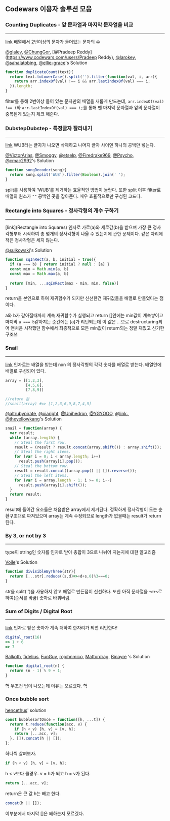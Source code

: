 ## Codewars 이용자 솔루션 모음

### Counting Duplicates  - 앞 문자열과 마지막 문자열을 비교

---

[link](https://www.codewars.com/kata/counting-duplicates/javascript) 배열에서 2번이상의 문자가 들어있는 문자의 수

[@glalev](https://www.codewars.com/users/glalev), [@ChungGor](https://www.codewars.com/users/ChungGor), [@Pradeep Reddy](https://www.codewars.com/users/Pradeep Reddy), [@larokey](https://www.codewars.com/users/larokey), [@sahalatobing](https://www.codewars.com/users/sahalatobing), [@ellie-grace](https://www.codewars.com/users/ellie-grace)'s Solution

```js
function duplicateCount(text){
  return text.toLowerCase().split('').filter(function(val, i, arr){
    return arr.indexOf(val) !== i && arr.lastIndexOf(val) === i;
  }).length;
}
```

filter를 통해 2번이상 들어 있는 문자만의 배열을 새롭게 만드는데,  `arr.indexOf(val) !== i`와 `arr.lastIndexOf(val) === i;`를 통해 맨 마지막 문자열과 앞의 문자열이 중복된게 있는지 체크 해준다. 

### DubstepDubstep -  특정글자 잘라내기

---

[link](<https://www.codewars.com/kata/551dc350bf4e526099000ae5>) WUB라는 글자가 나오면 삭제하고 나머지 글자 사이엔 하나의 공백만 넣는다.

[@VictorArias](https://www.codewars.com/users/VictorArias), [@Smoggy](https://www.codewars.com/users/Smoggy), [@etselp](https://www.codewars.com/users/etselp), [@Firedrake969](https://www.codewars.com/users/Firedrake969), [@Psycho](https://www.codewars.com/users/Psycho), [@cmac2992](https://www.codewars.com/users/cmac2992)'s Solution

```js
function songDecoder(song){
  return song.split('WUB').filter(Boolean).join(' ');
}
```

split를 사용하여 'WUB'를 제거하는 효율적인 방법이 놀랍다. 또한 split 이후 filter로 배열의 원소가 `""` 공백인 곳을 잡아준다. 매우 효율적으로만 구성된 코드다. 



### Rectangle into Squares - 정사각형의 개수 구하기
---

[link](Rectangle into Squares) 인자로 가로(a)와 세로값(b)을 받으며 가장 큰 정사각형부터 시작하여 총 몇개의 정사각형이 나올 수 있는지에 관한 문제이다. 같은 자리에 작은 정사각형은 세지 않는다.

[@sulkowski](https://www.codewars.com/users/sulkowski)'s Solution

```js
function sqInRect(a, b, initial = true){
  if (a === b) { return initial ? null : [a] }  
  const min = Math.min(a, b)
  const max = Math.max(a, b)
    
  return [min, ...sqInRect(max - min, min, false)]
}
```

return을 본인으로 하여 재귀함수가 되지만 신선한건 재귀값들을 배열로 만들었다는 점이다.

a와 b가 같아질때까지 계속 재귀함수가 실행되고 
return []안에는 min값이 계속쌓이고 
마지막 `a === b`같아지는 순간에는 [a]가 리턴되는데 
이 값은 ...으로 destructuring되어 
맨처음 시작했던 함수에서 최종적으로 모든 min값이 return되는 
정말 재밌고 신기한 구조쓰

 ### Snail

---

[link](https://www.codewars.com/kata/snail/javascript) 인자로는 배열을 받는데 nxn 의 정사각형의 각각 숫자를 배열로 받는다.
배열안에 배열로 구성되어 있다.

```js
array = [[1,2,3],
         [4,5,6],
         [7,8,9]]

//return 값 
//snail(array) #=> [1,2,3,6,9,8,7,4,5]
```

[@altrubypirate](https://www.codewars.com/users/altrubypirate), [@xiaright](https://www.codewars.com/users/xiaright), [@Unihedron](https://www.codewars.com/users/Unihedron), [@YGYOOO](https://www.codewars.com/users/YGYOOO), [@link.](https://www.codewars.com/users/link.), [@theyellowkang](https://www.codewars.com/users/theyellowkang)'s Solution
```js
snail = function(array) {
  var result;
  while (array.length) {
    // Steal the first row.
    result = (result ? result.concat(array.shift()) : array.shift());
    // Steal the right items.
    for (var i = 0; i < array.length; i++)
      result.push(array[i].pop());
    // Steal the bottom row.
    result = result.concat((array.pop() || []).reverse());
    // Steal the left items.
    for (var i = array.length - 1; i >= 0; i--)
      result.push(array[i].shift());
  }
  return result;
}
```

result에 들어간 요소들은 처음받은 array에서 제거된다.
정확하게 정사각형이 도는 순환구조대로 짜져있으며 
array는 계속 수정되므로 length가 없을때는 result가 return된다.

### By 3, or not by 3

---

type이 string인 숫자를 인자로 받아 총합이 3으로 나뉘어 지는지에 대한 알고리즘

[Voile](https://www.codewars.com/users/Voile)'s Solution

```js
function divisibleByThree(str){
  return [...str].reduce((s,d)=>+d+s,0)%3===0;
}
```

str을 split('')을 사용하지 않고 배열로 만든점이 신선하다.
또한 아직 문자열을 `+d+s`로 하여(순서를 바꿈) 숫자로 바꿔버림.

### Sum of Digits / Digital Root

---

[link](https://www.codewars.com/kata/sum-of-digits-slash-digital-root/javascript) 인자로 받은 숫자가 계속 더하여 한자리가 되면 리턴한다!

```js
digital_root(16)
=> 1 + 6
=> 7
```

[Balkoth](https://www.codewars.com/users/Balkoth), [fidelius](https://www.codewars.com/users/fidelius), [FunGuy](https://www.codewars.com/users/FunGuy), [rojohnmico](https://www.codewars.com/users/rojohnmico), [Mattordrag](https://www.codewars.com/users/Mattordrag), [Binayre](https://www.codewars.com/users/Binayre) 's Solution

```js
function digital_root(n) {
  return (n - 1) % 9 + 1;
}
```

헉 무조건 답이 나오는데 이유는 모르겠다. 헉

### Once bubble sort

[hencethus](https://www.codewars.com/users/hencethus)' solution

```js
const bubblesortOnce = function([h, ...t]) {
  return t.reduce(function(acc, v) {
    if (h < v) [h, v] = [v, h];
    return [...acc, v];
  }, []).concat(h || []);
};
```

하나씩 살펴보자.

```js
if (h < v) [h, v] = [v, h];
```

h < v보다 클경우. v = h가 되고 h = v가 된다.

```js
return [...acc, v];
```

return은 큰 값 h는 빼고 한다.

```js
concat(h || []);
```

이부분에서 마지막 []은 왜하는지 모르겠다.